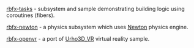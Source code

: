 [rbfx-tasks](https://github.com/rokups/rbfx-tasks) - subsystem and sample demonstrating building logic using coroutines (fibers).

[rbfx-newton](https://github.com/TrevorCash/rbfx-newton) - a physics subsystem which uses [Newton](http://newtondynamics.com) physics engine.

[rbfx-openvr](https://github.com/TrevorCash/rbfx-openvr) - a port of [Urho3D_VR](https://github.com/seanvolt/Urho3D_VR) virtual reality sample.